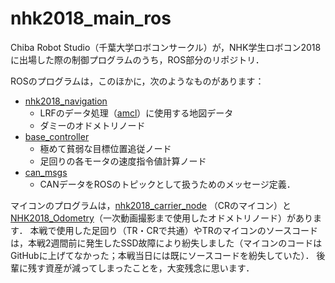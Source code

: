# nhk2018_main_ros

Chiba Robot Studio（千葉大学ロボコンサークル）が，NHK学生ロボコン2018に出場した際の制御プログラムのうち，ROS部分のリポジトリ．

ROSのプログラムは，このほかに，次のようなものがあります：
- [nhk2018_navigation](https://github.com/yskhara/nhk2018_navigation)
  - LRFのデータ処理（[amcl](http://wiki.ros.org/amcl)）に使用する地図データ
  - ダミーのオドメトリノード
- [base_controller](https://github.com/yskhara/base_controller)
  - 極めて貧弱な目標位置追従ノード
  - 足回りの各モータの速度指令値計算ノード
- [can_msgs](https://github.com/yskhara/can_msgs)
  - CANデータをROSのトピックとして扱うためのメッセージ定義．


マイコンのプログラムは，[nhk2018_carrier_node](https://github.com/yskhara/nhk2018_carrier_node)
（CRのマイコン）と[NHK2018_Odometry](https://github.com/yskhara/NHK2018_Odometry)（一次動画撮影まで使用したオドメトリノード）があります．
本戦で使用した足回り（TR・CRで共通）やTRのマイコンのソースコードは，本戦2週間前に発生したSSD故障により紛失しました（マイコンのコードはGitHubに上げてなかった；本戦当日には既にソースコードを紛失していた）．
後輩に残す資産が減ってしまったことを，大変残念に思います．
